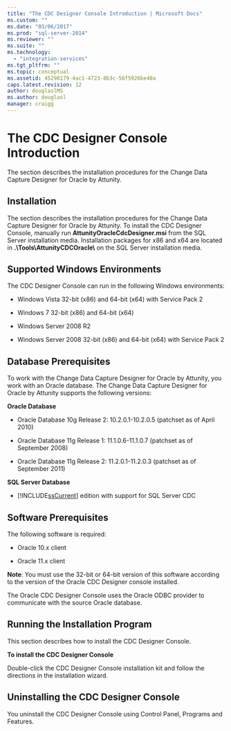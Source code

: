 ```yaml
---
title: "The CDC Designer Console Introduction | Microsoft Docs"
ms.custom: ""
ms.date: "03/06/2017"
ms.prod: "sql-server-2014"
ms.reviewer: ""
ms.suite: ""
ms.technology: 
  - "integration-services"
ms.tgt_pltfrm: ""
ms.topic: conceptual
ms.assetid: 45298179-4ac1-4723-8b3c-56f5926be40a
caps.latest.revision: 12
author: douglaslMS
ms.author: douglasl
manager: craigg
---
```

# The CDC Designer Console Introduction
  The section describes the installation procedures for the Change Data Capture Designer for Oracle by Attunity.  
  
## Installation  
 The section describes the installation procedures for the Change Data Capture Designer for Oracle by Attunity. To install the CDC Designer Console, manually run **AttunityOracleCdcDesigner.msi** from the SQL Server installation media.  Installation packages for x86 and x64 are located in **.\Tools\AttunityCDCOracle\\** on the SQL Server installation media.  
  
## Supported Windows Environments  
 The CDC Designer Console can run in the following Windows environments:  
  
-   Windows Vista 32-bit (x86) and 64-bit (x64) with Service Pack 2  
  
-   Windows 7 32-bit (x86) and 64-bit (x64)  
  
-   Windows Server 2008 R2  
  
-   Windows Server 2008 32-bit (x86) and 64-bit (x64) with Service Pack 2  
  
## Database Prerequisites  
 To work with the Change Data Capture Designer for Oracle by Attunity, you work with an Oracle database. The Change Data Capture Designer for Oracle by Attunity supports the following versions:  
  
 **Oracle Database**  
  
-   Oracle Database 10g Release 2: 10.2.0.1-10.2.0.5 (patchset as of April 2010)  
  
-   Oracle Database 11g Release 1: 11.1.0.6-11.1.0.7 (patchset as of September 2008)  
  
-   Oracle Database 11g Release 2: 11.2.0.1-11.2.0.3 (patchset as of September 2011)  
  
 **SQL Server Database**  
  
-   [!INCLUDE[ssCurrent](../../includes/sscurrent-md.md)] edition with support for SQL Server CDC  
  
## Software Prerequisites  
 The following software is required:  
  
-   Oracle 10.x client  
  
-   Oracle 11.x client  
  
 **Note**: You must use the 32-bit or 64-bit version of this software according to the version of the Oracle CDC Designer console installed.  
  
 The Oracle CDC Designer Console uses the Oracle ODBC provider to communicate with the source Oracle database.  
  
## Running the Installation Program  
 This section describes how to install the CDC Designer Console.  
  
 **To install the CDC Designer Console**  
  
 Double-click the CDC Designer Console installation kit and follow the directions in the installation wizard.  
  
## Uninstalling the CDC Designer Console  
 You uninstall the CDC Designer Console using Control Panel, Programs and Features.  
  
  
